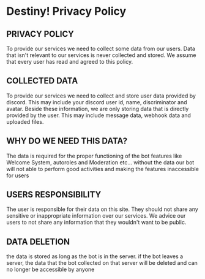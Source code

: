 # Destiny! Privacy Policy

## PRIVACY POLICY
To provide our services we need to collect some data from our users.
Data that isn't relevant to our services is never collected and stored.
We assume that every user has read and agreed to this policy.

## COLLECTED DATA
To provide our services we need to collect and store user data provided by discord.
This may include your discord user id, name, discriminator and avatar. Beside these information,
we are only storing data that is directly provided by the user. This may include message data, webhook data and uploaded files.

## WHY DO WE NEED THIS DATA?
The data is required for the proper functioning of the bot features like Welcome System, autoroles and Moderation etc...
without the data our bot will not able to perform good activities and making the features inaccessible for users

## USERS RESPONSIBILITY
The user is responsible for their data on this site.
They should not share any sensitive or inappropriate information over our services.
We advice our users to not share any information that they wouldn't want to be public.

## DATA DELETION
the data is stored as long as the bot is in the server.
if the bot leaves a server, the data that the bot collected on that server will be deleted
and can no longer be accessible by anyone
